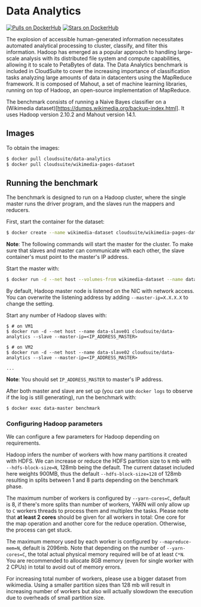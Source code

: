 # Data Analytics #

[![Pulls on DockerHub][dhpulls]][dhrepo]
[![Stars on DockerHub][dhstars]][dhrepo]

The explosion of accessible human-generated information necessitates automated analytical processing to cluster, classify, and filter this information. Hadoop has emerged as a popular approach to handling large-scale analysis with its distributed file system and compute capabilities, allowing it to scale to PetaBytes of data. The Data Analytics benchmark is included in CloudSuite to cover the increasing importance of classification tasks analyzing large amounts of data in datacenters using the MapReduce framework. It is composed of Mahout, a set of machine learning libraries, running on top of Hadoop, an open-source implementation of MapReduce.

The benchmark consists of running a Naive Bayes classifier on a (Wikimedia dataset)[https://dumps.wikimedia.org/backup-index.html]. It uses Hadoop version 2.10.2 and Mahout version 14.1.

## Images ##

To obtain the images:

```bash
$ docker pull cloudsuite/data-analytics
$ docker pull cloudsuite/wikimedia-pages-dataset
```

## Running the benchmark ##

The benchmark is designed to run on a Hadoop cluster, where the single master runs the driver program, and the slaves run the mappers and reducers.

First, start the container for the dataset:

```bash
$ docker create --name wikimedia-dataset cloudsuite/wikimedia-pages-dataset 
```

**Note**: The following commands will start the master for the cluster. To make sure that slaves and master can communicate with each other, the slave container's must point to the master's IP address. 

Start the master with:

```bash
$ docker run -d --net host --volumes-from wikimedia-dataset --name data-master cloudsuite/data-analytics --master
```

By default, Hadoop master node is listened on the NIC with network access. You can overwrite the listening address by adding `--master-ip=X.X.X.X` to change the setting.

Start any number of Hadoop slaves with:
```
$ # on VM1
$ docker run -d --net host --name data-slave01 cloudsuite/data-analytics --slave --master-ip=<IP_ADDRESS_MASTER>

$ # on VM2
$ docker run -d --net host --name data-slave02 cloudsuite/data-analytics --slave --master-ip=<IP_ADDRESS_MASTER>

...
```
**Note**: You should set `IP_ADDRESS_MASTER` to master's IP address. 

After both master and slave are set up (you can use `docker logs` to observe if the log is still generating), run the benchmark with:

```bash
$ docker exec data-master benchmark
```

### Configuring Hadoop parameters ###

We can configure a few parameters for Hadoop depending on requirements. 

Hadoop infers the number of workers with how many partitions it created with HDFS. We can increase or reduce the HDFS partition size to `N` mb with `--hdfs-block-size=N`, 128mb being the default. The current dataset included here weights 900MB, thus the default `--hdfs-block-size=128` of 128mb resulting in splits between 1 and 8 parts depending on the benchmark phase.

The maximum number of workers is configured by `--yarn-cores=C`, default is 8, if there's more splits than number of workers, YARN will only allow up to `C` workers threads to process them and multiplex the tasks. Please note that **at least 2 cores** should be given for all workers in total: One core for the map operation and another core for the reduce operation. Otherwise, the process can get stuck. 

The maximum memory used by each worker is configured by `--mapreduce-mem=N`, default is 2096mb. Note that depending on the number of `--yarn-cores=C`, the total actual physical memory required will be of at least `C*N`. You are recommended to allocate 8GB memory (even for single worker with 2 CPUs) in total to avoid out of memory errors.

For increasing total number of workers, please use a bigger dataset from wikimedia. Using a smaller partition sizes than 128 mb will result in increasing number of workers but also will actually slowdown the execution due to overheads of small partition size. 


[dhrepo]: https://hub.docker.com/r/cloudsuite/data-analytics/ "DockerHub Page"
[dhpulls]: https://img.shields.io/docker/pulls/cloudsuite/data-analytics.svg "Go to DockerHub Page"
[dhstars]: https://img.shields.io/docker/stars/cloudsuite/data-analytics.svg "Go to DockerHub Page"
